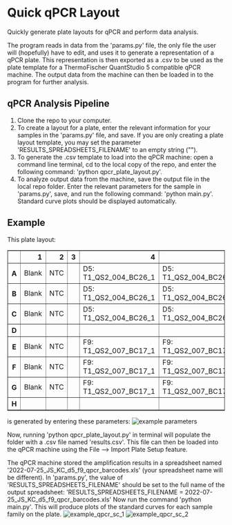 # Quick qPCR Layout
Quickly generate plate layouts for qPCR and perform data analysis.

The program reads in data from the 'params.py' file, the only file the user will (hopefully) have to edit, and uses it to generate a representation of a qPCR plate. This representation is then exported as a .csv to be used as the plate template for a ThermoFischer QuantStudio 5 compatible qPCR machine. The output data from the machine can then be loaded in to the program for further analysis.

## qPCR Analysis Pipeline
1. Clone the repo to your computer.
2. To create a layout for a plate, enter the relevant information for your samples in the 'params.py' file, and save. If you are only creating a plate layout template, you may set the parameter 'RESULTS_SPREADSHEETS_FILENAME' to an empty string ("").
3. To generate the .csv template to load into the qPCR machine: open a command line terminal, cd to the local copy of the repo, and enter the following command: 'python qpcr_plate_layout.py'.
4. To analyze output data from the machine, save the output file in the local repo folder. Enter the relevant parameters for the sample in 'params.py', save, and run the following command: 'python main.py'. Standard curve plots should be displayed automatically.

## Example
This plate layout:
<table border="1" class="dataframe">
  <thead>
    <tr style="text-align: right;">
      <th></th>
      <th>1</th>
      <th>2</th>
      <th>3</th>
      <th>4</th>
      <th>5</th>
      <th>6</th>
      <th>7</th>
      <th>8</th>
      <th>9</th>
      <th>10</th>
      <th>11</th>
      <th>12</th>
    </tr>
  </thead>
  <tbody>
    <tr>
      <th>A</th>
      <td>Blank</td>
      <td>NTC</td>
      <td></td>
      <td>D5: T1_QS2_004_BC26_1</td>
      <td>D5: T1_QS2_004_BC26_2</td>
      <td>D5: T1_QS2_004_BC26_3</td>
      <td>D5: T1_QS2_004_BC26_4</td>
      <td>D5: T1_QS2_004_BC26_5</td>
      <td>D5: T1_QS2_004_BC26_6</td>
      <td>D5: T1_QS2_004_BC26_7</td>
      <td></td>
      <td></td>
    </tr>
    <tr>
      <th>B</th>
      <td>Blank</td>
      <td>NTC</td>
      <td></td>
      <td>D5: T1_QS2_004_BC26_1</td>
      <td>D5: T1_QS2_004_BC26_2</td>
      <td>D5: T1_QS2_004_BC26_3</td>
      <td>D5: T1_QS2_004_BC26_4</td>
      <td>D5: T1_QS2_004_BC26_5</td>
      <td>D5: T1_QS2_004_BC26_6</td>
      <td>D5: T1_QS2_004_BC26_7</td>
      <td></td>
      <td></td>
    </tr>
    <tr>
      <th>C</th>
      <td>Blank</td>
      <td>NTC</td>
      <td></td>
      <td>D5: T1_QS2_004_BC26_1</td>
      <td>D5: T1_QS2_004_BC26_2</td>
      <td>D5: T1_QS2_004_BC26_3</td>
      <td>D5: T1_QS2_004_BC26_4</td>
      <td>D5: T1_QS2_004_BC26_5</td>
      <td>D5: T1_QS2_004_BC26_6</td>
      <td>D5: T1_QS2_004_BC26_7</td>
      <td></td>
      <td></td>
    </tr>
    <tr>
      <th>D</th>
      <td></td>
      <td></td>
      <td></td>
      <td></td>
      <td></td>
      <td></td>
      <td></td>
      <td></td>
      <td></td>
      <td></td>
      <td></td>
      <td></td>
    </tr>
    <tr>
      <th>E</th>
      <td>Blank</td>
      <td>NTC</td>
      <td></td>
      <td>F9: T1_QS2_007_BC17_1</td>
      <td>F9: T1_QS2_007_BC17_2</td>
      <td>F9: T1_QS2_007_BC17_3</td>
      <td>F9: T1_QS2_007_BC17_4</td>
      <td>F9: T1_QS2_007_BC17_5</td>
      <td>F9: T1_QS2_007_BC17_6</td>
      <td>F9: T1_QS2_007_BC17_7</td>
      <td></td>
      <td></td>
    </tr>
    <tr>
      <th>F</th>
      <td>Blank</td>
      <td>NTC</td>
      <td></td>
      <td>F9: T1_QS2_007_BC17_1</td>
      <td>F9: T1_QS2_007_BC17_2</td>
      <td>F9: T1_QS2_007_BC17_3</td>
      <td>F9: T1_QS2_007_BC17_4</td>
      <td>F9: T1_QS2_007_BC17_5</td>
      <td>F9: T1_QS2_007_BC17_6</td>
      <td>F9: T1_QS2_007_BC17_7</td>
      <td></td>
      <td></td>
    </tr>
    <tr>
      <th>G</th>
      <td>Blank</td>
      <td>NTC</td>
      <td></td>
      <td>F9: T1_QS2_007_BC17_1</td>
      <td>F9: T1_QS2_007_BC17_2</td>
      <td>F9: T1_QS2_007_BC17_3</td>
      <td>F9: T1_QS2_007_BC17_4</td>
      <td>F9: T1_QS2_007_BC17_5</td>
      <td>F9: T1_QS2_007_BC17_6</td>
      <td>F9: T1_QS2_007_BC17_7</td>
      <td></td>
      <td></td>
    </tr>
    <tr>
      <th>H</th>
      <td></td>
      <td></td>
      <td></td>
      <td></td>
      <td></td>
      <td></td>
      <td></td>
      <td></td>
      <td></td>
      <td></td>
      <td></td>
      <td></td>
    </tr>
  </tbody>
</table>

is generated by entering these parameters:
![example parameters](https://user-images.githubusercontent.com/48304658/182443699-d3db6f2f-dbcb-4e7e-8452-86082fa71819.PNG)

Now, running 'python qpcr_plate_layout.py' in terminal will populate the folder with a .csv file named 'results.csv'. This file can then be loaded into the qPCR machine using the File --> Import Plate Setup feature.

The qPCR machine stored the amplification results in a spreadsheet named '2022-07-25_JS_KC_d5_f9_qpcr_barcodes.xls' (your spreadsheet name will be different). In 'params.py', the value of 'RESULTS_SPREADSHEETS_FILENAME' should be set to the full name of the output spreadsheet:
'RESULTS_SPREADSHEETS_FILENAME = 2022-07-25_JS_KC_d5_f9_qpcr_barcodes.xls'
Now run the command 'python main.py'. This will produce plots of the standard curves for each sample family on the plate.
![example_qpcr_sc_1](https://user-images.githubusercontent.com/48304658/182447063-13b1b835-4d18-4b06-9d9a-593958956b20.png)
![example_qpcr_sc_2](https://user-images.githubusercontent.com/48304658/182447066-77c47fb2-5f72-4579-82ec-95bae1abf3f5.png)
